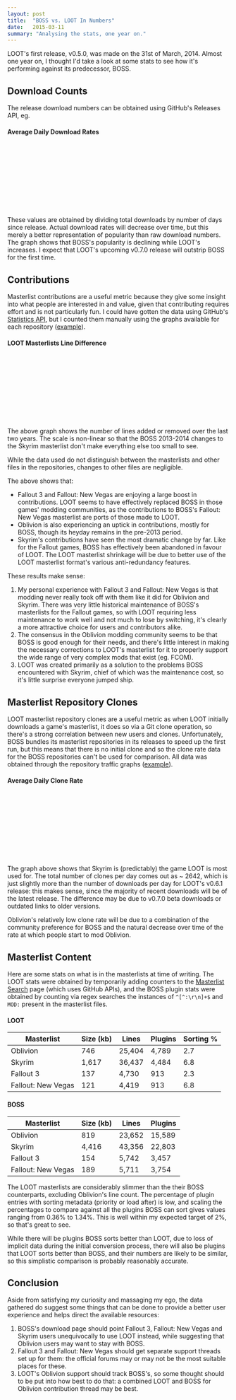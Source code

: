 ```yaml
---
layout: post
title:  "BOSS vs. LOOT In Numbers"
date:   2015-03-11
summary: "Analysing the stats, one year on."
---
```

<script src="https://cdnjs.cloudflare.com/ajax/libs/d3/3.5.5/d3.js" charset="utf-8"></script>
<style>
.bar {
  fill: steelblue;
}

.axis text {
  font: 0.6em sans-serif;
}

.axis path,
.axis line {
  fill: none;
  stroke: #000;
  shape-rendering: crispEdges;
}

.x.axis path {
  display: none;
}

.x.axis .tick line {
    opacity: 0;
}
.legend text {
    fill: white;
    font: 0.6em sans-serif;
    text-anchor:left;
}
.loot {
    opacity: 1;
}
.boss {
    opacity: 0.66;
}
.boss-previous {
    opacity: 0.33;
}

article > table {
    margin: 1rem;
}
article > tableth, article > tabletd {
    padding: 10px;
}
article > table td:not(:first-child) {
    text-align: center;
}
</style>

LOOT's first release, v0.5.0, was made on the 31st of March, 2014. Almost one year on, I thought I'd take a look at some stats to see how it's performing against its predecessor, BOSS.

## Download Counts

The release download numbers can be obtained using GitHub's Releases API, eg.

<script src="https://gist.github.com/WrinklyNinja/62888dd1228b6631c5f0.js"></script>

#### Average Daily Download Rates

<svg id="averageDailyDownloads" class="chart"></svg>
<script>
(function(){
    var data = [
        {label: "BOSS v2.2.0", value: 3788, name: 'boss'},
        {label: "LOOT v0.5.0", value: 1206, name: 'loot'},
        {label: "BOSS v2.3.0", value: 3363, name: 'boss'},
        {label: "LOOT v0.6.0", value:  1438, name: 'loot'},
        {label: "LOOT v0.6.1", value:  2566, name: 'loot'},
    ];

    var margin = {top: 20, right: 30, bottom: 30, left: 50},
        width = 768 - margin.left - margin.right,
        height = 250 - margin.top - margin.bottom;

    var x = d3.scale.ordinal()
        .domain(data.map(function(d) { return d.label; }))
        .rangeRoundBands([0, width], .1);

    var y = d3.scale.linear()
        .domain([0, d3.max(data, function(d) { return d.value; })])
        .range([height, 0]);

    var xAxis = d3.svg.axis()
        .scale(x)
        .orient("bottom");

    var yAxis = d3.svg.axis()
        .scale(y)
        .orient("left");

    var chart = d3.select("#averageDailyDownloads")
        .attr("width", width + margin.left + margin.right)
        .attr("height", height + margin.top + margin.bottom)
      .append("g")
        .attr("transform", "translate(" + margin.left + "," + margin.top + ")");

    chart.append("g")
      .attr("class", "x axis")
      .attr("transform", "translate(0," + height + ")")
      .call(xAxis);

    chart.append("g")
      .attr("class", "y axis")
      .call(yAxis);

    chart.selectAll(".bar")
      .data(data)
    .enter().append("rect")
      .attr("class", function(d) { return 'bar ' + d.name;})
      .attr("x", function(d) { return x(d.label); })
      .attr("y", function(d) { return y(d.value); })
      .attr("height", function(d) { return height - y(d.value); })
      .attr("width", x.rangeBand());
})();
</script>

These values are obtained by dividing total downloads by number of days since release. Actual download rates will decrease over time, but this merely a better representation of popularity than raw download numbers. The graph shows that BOSS's popularity is declining while LOOT's increases. I expect that LOOT's upcoming v0.7.0 release will outstrip BOSS for the first time.

## Contributions

Masterlist contributions are a useful metric because they give some insight into what people are interested in and value, given that contributing requires effort and is not particularly fun. I could have gotten the data using GitHub's [Statistics API](https://developer.github.com/v3/repos/statistics/), but I counted them manually using the graphs available for each repository ([example](https://github.com/loot/skyrim/graphs/contributors?from=2014-03-11&to=2015-03-11&type=c)).

#### LOOT Masterlists Line Difference

<svg id="commits" class="chart">
    <g class="legend" transform="translate(550, 20)">
        <rect class="bar positive loot" width="175" height="30"/>
        <text dy=".71em" x="10" y="10">LOOT (2014-2015)</text>
        <rect class="bar positive boss" width="175" height="30" y="30"/>
        <text dy=".71em" x="10" y="40">BOSS (2014-2015)</text>
        <rect class="bar positive boss-previous" width="175" height="30" y="60"/>
        <text dy=".71em" x="10" y="70" style="fill:black">BOSS (2013-2014)</text>
    </g>
</svg>
<script>
(function(){
    var data = [
        /* Oblivion */
        {label: "Oblivion", value: 95}, // BOSS (year before)
        {label: "Oblivion", value: 828}, // BOSS
        {label: "Oblivion", value: 182}, // LOOT
        /* Skyrim */
        {label: "Skyrim", value: 24977}, // BOSS (year before)
        {label: "Skyrim", value: 66}, // BOSS
        {label: "Skyrim", value: -445}, // LOOT
        /* Fallout 3 */
        {label: "Fallout 3", value: -2}, // BOSS (year before)
        {label: "Fallout 3", value: 0}, // BOSS
        {label: "Fallout 3", value: 1292}, // LOOT
        /* Fallout: New Vegas */
        {label: "Fallout: New Vegas", value: 217}, // BOSS (year before)
        {label: "Fallout: New Vegas", value: 108}, // BOSS
        {label: "Fallout: New Vegas", value: 787}, // LOOT
    ];

    var margin = {top: 20, right: 30, bottom: 30, left: 60},
        width = 768 - margin.left - margin.right,
        height = 500 - margin.top - margin.bottom;

    var x = d3.scale.ordinal()
        .domain(data.map(function(d) { return d.label; }))
        .rangeRoundBands([0, width], .1);

    var y = d3.scale.pow().exponent(0.3)
        .domain([d3.min(data, function(d){ return d.value}), d3.max(data, function(d){ return d.value})])
        .range([height, 0]);

    var xAxis = d3.svg.axis()
        .scale(x)
        .orient("bottom");

    var yAxis = d3.svg.axis()
        .scale(y)
        .orient("left")
        .tickValues([-450, 0, 500, 1000, 2000, 4000, 8000, 16000, 24500]);

    var chart = d3.select("#commits")
        .attr("width", width + margin.left + margin.right)
        .attr("height", height + margin.top + margin.bottom)
      .append("g")
        .attr("transform", "translate(" + margin.left + "," + margin.top + ")");

    chart.append("g")
      .attr("class", "x axis")
      .attr("transform", "translate(0," + height + ")")
      .call(xAxis);

    chart.append("g")
      .attr("class", "y axis")
      .call(yAxis);

      function getXPos(d, i) {
          if (i < 3) {
              i = i;
          } else if (i < 6) {
              i -= 3;
          } else if (i < 9) {
              i -= 6;
          } else if (i < 12) {
              i -= 9;
          }
          return x(d.label) + i * x.rangeBand() / 3;
      }

      function getClass(d, i) {
          if (i < 3) {
              i = i;
          } else if (i < 6) {
              i -= 3;
          } else if (i < 9) {
              i -= 6;
          } else if (i < 12) {
              i -= 9;
          }

          var name = 'bar';
          if (d.value < 0) {
              name += ' negative';
          } else {
              name += ' positive';
          }
          if (i == 2) {
              name += ' loot';
          } else if (i == 1) {
              name += ' boss';
          } else if (i == 0) {
              name += ' boss-previous';
          }
          return name;
      }

    chart.selectAll(".bar")
      .data(data)
    .enter().append("rect")
      .attr("class", getClass)
      .attr("x", getXPos)
      .attr("y", function(d) { return y(Math.max(0, d.value)); })
      .attr("height", function(d) { return Math.abs(y(d.value) - y(0)); })
      .attr("width", x.rangeBand() / 3);
})();
</script>

The above graph shows the number of lines added or removed over the last two years. The scale is non-linear so that the BOSS 2013-2014 changes to the Skyrim masterlist don't make everything else too small to see.

While the data used do not distinguish between the masterlists and other files in the repositories, changes to other files are negligible.

The above shows that:

* Fallout 3 and Fallout: New Vegas are enjoying a large boost in contributions. LOOT seems to have effectively replaced BOSS in those games' modding communities, as the contributions to BOSS's Fallout: New Vegas masterlist are ports of those made to LOOT.
* Oblivion is also experiencing an uptick in contributions, mostly for BOSS, though its heyday remains in the pre-2013 period.
* Skyrim's contributions have seen the most dramatic change by far. Like for the Fallout games, BOSS has effectively been abandoned in favour of LOOT. The LOOT masterlist shrinkage will be due to better use of the LOOT masterlist format's various anti-redundancy features.

These results make sense:

1. My personal experience with Fallout 3 and Fallout: New Vegas is that modding never really took off with them like it did for Oblivion and Skyrim. There was very little historical maintenance of BOSS's masterlists for the Fallout games, so with LOOT requiring less maintenance to work well and not much to lose by switching, it's clearly a more attractive choice for users and contributors alike.
2. The consensus in the Oblivion modding community seems to be that BOSS is good enough for their needs, and there's little interest in making the necessary corrections to LOOT's masterlist for it to properly support the wide range of very complex mods that exist (eg. FCOM).
3. LOOT was created primarily as a solution to the problems BOSS encountered with Skyrim, chief of which was the maintenance cost, so it's little surprise everyone jumped ship.


## Masterlist Repository Clones

LOOT masterlist repository clones are a useful metric as when LOOT initially downloads a game's masterlist, it does so via a Git clone operation, so there's a strong correlation between new users and clones. Unfortunately, BOSS bundles its masterlist repositories in its releases to speed up the first run, but this means that there is no initial clone and so the clone rate data for the BOSS repositories can't be used for comparison. All data was obtained through the repository traffic graphs ([example](https://github.com/loot/skyrim/graphs/traffic)).

#### Average Daily Clone Rate

<svg id="averageDailyClones" class="chart"></svg>
<script>
(function(){
    var data = [
        {label: "Oblivion", value: 144},
        {label: "Skyrim", value: 2162},
        {label: "Fallout 3", value: 100},
        {label: "Fallout: New Vegas", value:  236},
    ];

    var margin = {top: 20, right: 30, bottom: 30, left: 50},
        width = 768 - margin.left - margin.right,
        height = 300 - margin.top - margin.bottom;

    var x = d3.scale.ordinal()
        .domain(data.map(function(d) { return d.label; }))
        .rangeRoundBands([0, width], .1);

    var y = d3.scale.linear()
        .domain([0, d3.max(data, function(d) { return d.value; })])
        .range([height, 0]);

    var xAxis = d3.svg.axis()
        .scale(x)
        .orient("bottom");

    var yAxis = d3.svg.axis()
        .scale(y)
        .orient("left");

    var chart = d3.select("#averageDailyClones")
        .attr("width", width + margin.left + margin.right)
        .attr("height", height + margin.top + margin.bottom)
      .append("g")
        .attr("transform", "translate(" + margin.left + "," + margin.top + ")");

    chart.append("g")
      .attr("class", "x axis")
      .attr("transform", "translate(0," + height + ")")
      .call(xAxis);

    chart.append("g")
      .attr("class", "y axis")
      .call(yAxis);

    chart.selectAll(".bar")
      .data(data)
    .enter().append("rect")
      .attr("class", 'bar loot')
      .attr("x", function(d) { return x(d.label); })
      .attr("y", function(d) { return y(d.value); })
      .attr("height", function(d) { return height - y(d.value); })
      .attr("width", x.rangeBand());
})();
</script>

The graph above shows that Skyrim is (predictably) the game LOOT is most used for. The total number of clones per day comes out as ~ 2642, which is just slightly more than the number of downloads per day for LOOT's v0.6.1 release: this makes sense, since the majority of recent downloads will be of the latest release. The difference may be due to v0.7.0 beta downloads or outdated links to older versions.

Oblivion's relatively low clone rate will be due to a combination of the community preference for BOSS and the natural decrease over time of the rate at which people start to mod Oblivion.

## Masterlist Content

Here are some stats on what is in the masterlists at time of writing. The LOOT stats were obtained by temporarily adding counters to the [Masterlist Search](http://loot.github.io/search) page (which uses GitHub APIs), and the BOSS plugin stats were obtained by counting via regex searches the instances of `^[^:\r\n]+$` and `MOD:` present in the masterlist files.

#### LOOT

Masterlist         | Size (kb) | Lines  | Plugins | Sorting %
-------------------|-----------|--------|---------|----------
Oblivion           | 746       | 25,404 | 4,789   | 2.7
Skyrim             | 1,617     | 36,437 | 4,484   | 6.8
Fallout 3          | 137       | 4,730  | 913     | 2.3
Fallout: New Vegas | 121       | 4,419  | 913     | 6.8

#### BOSS

Masterlist         | Size (kb) | Lines  | Plugins
-------------------|-----------|--------|--------
Oblivion           | 819       | 23,652 | 15,589
Skyrim             | 4,416     | 43,356 | 22,803
Fallout 3          | 154       | 5,742  | 3,457
Fallout: New Vegas | 189       | 5,711  | 3,754

The LOOT masterlists are considerably slimmer than the their BOSS counterparts, excluding Oblivion's line count. The percentage of plugin entries with sorting metadata (priority or load after) is low, and scaling the percentages to compare against all the plugins BOSS can sort gives values ranging from 0.36% to 1.34%. This is well within my expected target of 2%, so that's great to see.

While there will be plugins BOSS sorts better than LOOT, due to loss of implicit data during the initial conversion process, there will also be plugins that LOOT sorts better than BOSS, and their numbers are likely to be similar, so this simplistic comparison is probably reasonably accurate.

## Conclusion

Aside from satisfying my curiosity and massaging my ego, the data gathered do suggest some things that can be done to provide a better user experience and helps direct the available resources:

1. BOSS's download page should point Fallout 3, Fallout: New Vegas and Skyrim users unequivocally to use LOOT instead, while suggesting that Oblivion users may want to stay with BOSS.
2. Fallout 3 and Fallout: New Vegas should get separate support threads set up for them: the official forums may or may not be the most suitable places for these.
3. LOOT's Oblivion support should track BOSS's, so some thought should to be put into how best to do that: a combined LOOT and BOSS for Oblivion contribution thread may be best.
